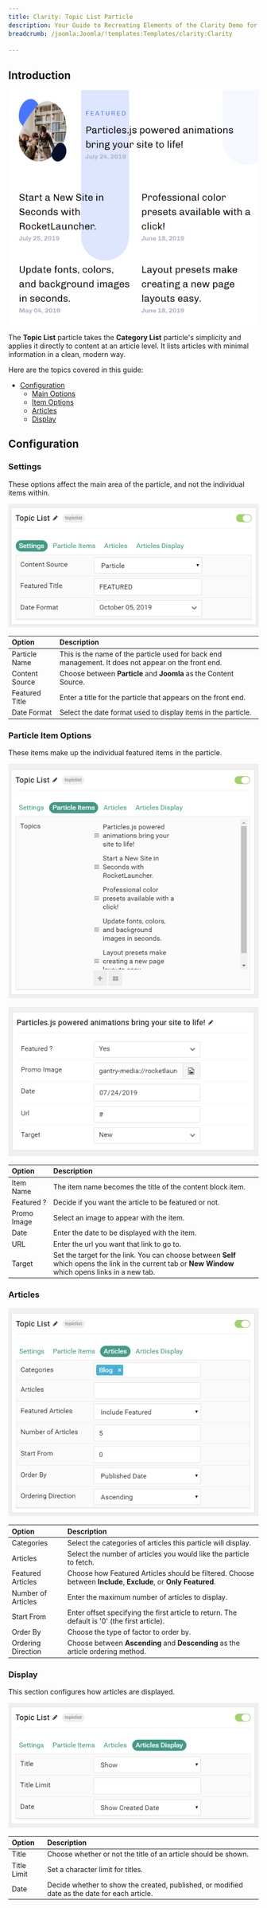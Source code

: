 ```yaml
---
title: Clarity: Topic List Particle
description: Your Guide to Recreating Elements of the Clarity Demo for Joomla
breadcrumb: /joomla:Joomla/!templates:Templates/clarity:Clarity

---
```


## Introduction

![](assets/particle_topiclist1.png)

The **Topic List** particle takes the **Category List** particle's simplicity and applies it directly to content at an article level. It lists articles with minimal information in a clean, modern way.

Here are the topics covered in this guide:

* [Configuration](#configuration)
  * [Main Options](#settings)
  * [Item Options](#particle-item-options)
  * [Articles](#articles)
  * [Display](#display)

## Configuration

### Settings 

These options affect the main area of the particle, and not the individual items within.

![](assets/particle_topiclist2.png)

| Option         | Description                                                                                         |
| :-----         | :-----                                                                                              |
| Particle Name  | This is the name of the particle used for back end management. It does not appear on the front end. |
| Content Source | Choose between **Particle** and **Joomla** as the Content Source.                                   |
| Featured Title | Enter a title for the particle that appears on the front end.                                       |
| Date Format    | Select the date format used to display items in the particle.                                       |

### Particle Item Options

These items make up the individual featured items in the particle. 

![](assets/particle_topiclist3.png)

![](assets/particle_topiclist4.png)

| Option      | Description                                                                                                                                            |
| :-----      | :-----                                                                                                                                                 |
| Item Name   | The item name becomes the title of the content block item.                                                                                             |
| Featured ?  | Decide if you want the article to be featured or not.                                                                                                  |
| Promo Image | Select an image to appear with the item.                                                                                                               |
| Date        | Enter the date to be displayed with the item.                                                                                                          |
| URL         | Enter the url you want that link to go to.                                                                                                             |
| Target      | Set the target for the link. You can choose between **Self** which opens the link in the current tab or **New Window** which opens links in a new tab. |


### Articles

![](assets/particle_topiclist5.png)

| Option             | Description                                                                                                     |
| :-----             | :-----                                                                                                          |
| Categories         | Select the categories of articles this particle will display.                                                   |
| Articles           | Select the number of articles you would like the particle to fetch.                                             |
| Featured Articles  | Choose how Featured Articles should be filtered. Choose between **Include**, **Exclude**, or **Only Featured**. |
| Number of Articles | Enter the maximum number of articles to display.                                                                |
| Start From         | Enter offset specifying the first article to return. The default is '0' (the first article).                    |
| Order By           | Choose the type of factor to order by.                                                                          |
| Ordering Direction | Choose between **Ascending** and **Descending** as the article ordering method.                                 |

### Display

This section configures how articles are displayed.

![](assets/particle_topiclist6.png)

| Option      | Description                                                                                   |
| :-----      | :-----                                                                                        |
| Title       | Choose whether or not the title of an article should be shown.                                |
| Title Limit | Set a character limit for titles.                                                             |
| Date        | Decide whether to show the created, published, or modified date as the date for each article. |